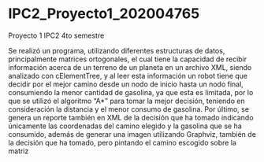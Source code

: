 # IPC2_Proyecto1_202004765
Proyecto 1 IPC2 4to semestre

Se realizó un programa, utilizando diferentes estructuras de datos, principalmente matrices ortogonales, el cual tiene la capacidad de recibir información acerca de un terreno de un planeta en un archivo XML, siendo analizado con cElementTree, y al leer esta información un robot tiene que decidir por el mejor camino desde un nodo de inicio hasta un nodo final, consumiendo la menor cantidad de gasolina, ya que esta es limitada, por lo que se utilizó el algoritmo “A*” para tomar la mejor decisión, teniendo en consideración la distancia y el menor consumo de gasolina. 
Por último, se genera un reporte también en XML de la decisión que ha tomado indicando únicamente las coordenadas del camino elegido y la gasolina que se ha consumido, además de generar una imagen utilizando Graphviz, también de la decisión que ha tomado, pero pintando el camino escogido sobre la matriz
